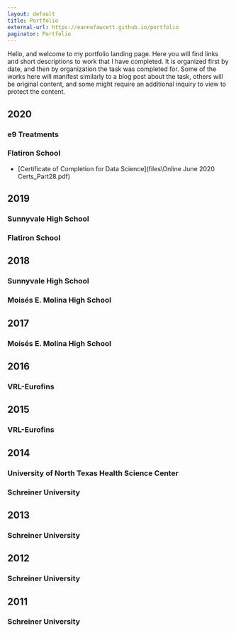 ```yaml
---
layout: default
title: Portfolio
external-url: https://eannefawcett.github.io/portfolio
paginator: Portfolio
---
```


Hello, and welcome to my portfolio landing page. Here you will find links and short descriptions to work that I have completed. It is organized first by date, and then by organization the task was completed for. Some of the works here will manifest similarly to a blog post about the task, others will be original content, and some might require an additional inquiry to view to protect the content.

## 2020

### e9 Treatments

### Flatiron School

- [Certificate of Completion for Data Science](files\Online June 2020 Certs_Part28.pdf)

## 2019

### Sunnyvale High School

### Flatiron School

## 2018

### Sunnyvale High School

### Moisés E. Molina High School

## 2017

### Moisés E. Molina High School

## 2016

### VRL-Eurofins

## 2015

### VRL-Eurofins

## 2014

### University of North Texas Health Science Center

### Schreiner University

## 2013

### Schreiner University

## 2012

### Schreiner University

## 2011

### Schreiner University
